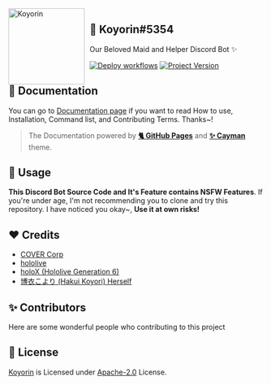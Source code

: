 <a href="https://gifaldyazka.is-a.dev/koyorin">
    <img src="https://cdn.upload.systems/uploads/x9kVZhqu.png" alt="Koyorin" style="float: left; margin: 0 10px 0 0; pointer-events: none;" align="left" height="150" width="150">
</a>

## 🧪 Koyorin#5354

Our Beloved Maid and Helper Discord Bot ✨

[![Deploy workflows](https://img.shields.io/github/workflow/status/gifaldyazkaa/koyorin/%5BHeroku%5D%20Deploy?label=Deploy&logo=github%20actions&style=for-the-badge)](./.github/workflows/Deploy.yml) [![Project Version](https://img.shields.io/github/package-json/v/gifaldyazkaa/koyorin?logo=node.js&style=for-the-badge)](./package.json)

## 📄 Documentation

You can go to [Documentation page](https://gifaldyazka.is-a.dev/koyorin) if you want to read How to use, Installation, Command list, and Contributing Terms. Thanks~!

> The Documentation powered by [**🐈 GitHub Pages**](https://pages.github.com) and [**✨ Cayman**](https://github.com/pages-themes/cayman) theme.

## 📌 Usage

**This Discord Bot Source Code and It's Feature contains NSFW Features**. If you're under age, I'm not recommending you to clone and try this repository. I have noticed you okay~, **Use it at own risks!**

## ❤️ Credits

- [COVER Corp](https://cover-corp.com/)
- [hololive](https://www.hololive.tv)
- [holoX (Hololive Generation 6)](https://hololive.hololivepro.com/en/special/3268/)
- [博衣こより (Hakui Koyori) Herself](https://twitter.com/hakuikoyori)

## ✨ Contributors

Here are some wonderful people who contributing to this project

<!-- readme: gifaldyazkaa,jstcl,Gifaldyazka,contributors,renovate-bot,ImgBotApp,bots -start -->
<!-- readme: gifaldyazkaa,jstcl,Gifaldyazka,contributors,renovate-bot,ImgBotApp,bots -end -->

## 📃 License

[Koyorin](#) is Licensed under [Apache-2.0](./LICENSE) License.
